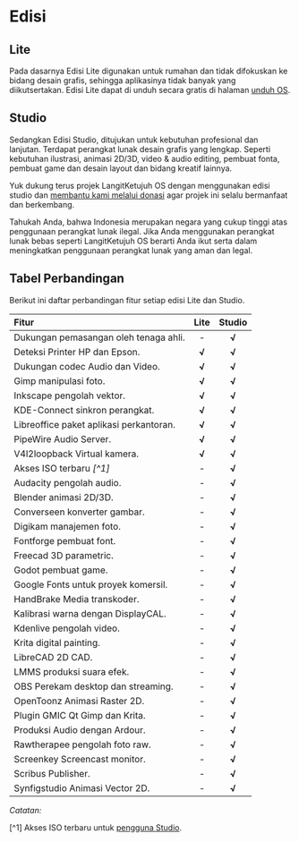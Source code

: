 # Edisi

## Lite

Pada dasarnya Edisi Lite digunakan untuk rumahan dan tidak difokuskan ke bidang desain grafis, sehingga aplikasinya tidak banyak yang diikutsertakan. Edisi Lite dapat di unduh secara gratis di halaman <a href="https://langitketujuh.id/os/unduh" target="_blank">unduh OS</a>.

## Studio

Sedangkan Edisi Studio, ditujukan untuk kebutuhan profesional dan lanjutan. Terdapat perangkat lunak desain grafis yang lengkap. Seperti kebutuhan ilustrasi, animasi 2D/3D, video & audio editing, pembuat fonta, pembuat game dan desain layout dan bidang kreatif lainnya.

Yuk dukung terus projek LangitKetujuh OS dengan menggunakan edisi studio dan <a href="https://langitketujuh.id/donasi" target="_blank">membantu kami melalui donasi</a> agar projek ini selalu bermanfaat dan berkembang.

Tahukah Anda, bahwa Indonesia merupakan negara yang cukup tinggi atas penggunaan perangkat lunak ilegal. Jika Anda menggunakan perangkat lunak bebas seperti LangitKetujuh OS berarti Anda ikut serta dalam meningkatkan penggunaan perangkat lunak yang aman dan legal.

## Tabel Perbandingan

Berikut ini daftar perbandingan fitur setiap edisi Lite dan Studio.

| Fitur                                   | Lite  | Studio |
| :-------------------------------------- | :---: | :----: |
| Dukungan pemasangan oleh tenaga ahli.   |   -   | **√**  |
| Deteksi Printer HP dan Epson.           | **√** | **√**  |
| Dukungan codec Audio dan Video.         | **√** | **√**  |
| Gimp manipulasi foto.                   | **√** | **√**  |
| Inkscape pengolah vektor.               | **√** | **√**  |
| KDE-Connect sinkron perangkat.          | **√** | **√**  |
| Libreoffice paket aplikasi perkantoran. | **√** | **√**  |
| PipeWire Audio Server.                  | **√** | **√**  |
| V4l2loopback Virtual kamera.            | **√** | **√**  |
| Akses ISO terbaru _[^1]_                |   -   | **√**  |
| Audacity pengolah audio.                |   -   | **√**  |
| Blender animasi 2D/3D.                  |   -   | **√**  |
| Converseen konverter gambar.            |   -   | **√**  |
| Digikam manajemen foto.                 |   -   | **√**  |
| Fontforge pembuat font.                 |   -   | **√**  |
| Freecad 3D parametric.                  |   -   | **√**  |
| Godot pembuat game.                     |   -   | **√**  |
| Google Fonts untuk proyek komersil.     |   -   | **√**  |
| HandBrake Media transkoder.             |   -   | **√**  |
| Kalibrasi warna dengan DisplayCAL.      |   -   | **√**  |
| Kdenlive pengolah video.                |   -   | **√**  |
| Krita digital painting.                 |   -   | **√**  |
| LibreCAD 2D CAD.                        |   -   | **√**  |
| LMMS produksi suara efek.               |   -   | **√**  |
| OBS Perekam desktop dan streaming.      |   -   | **√**  |
| OpenToonz Animasi Raster 2D.            |   -   | **√**  |
| Plugin GMIC Qt Gimp dan Krita.          |   -   | **√**  |
| Produksi Audio dengan Ardour.           |   -   | **√**  |
| Rawtherapee pengolah foto raw.          |   -   | **√**  |
| Screenkey Screencast monitor.           |   -   | **√**  |
| Scribus Publisher.                      |   -   | **√**  |
| Synfigstudio Animasi Vector 2D.         |   -   | **√**  |

*Catatan:*

[^1] Akses ISO terbaru untuk <a href="https://langitketujuh.id/pro" target="_blank">pengguna Studio</a>.
